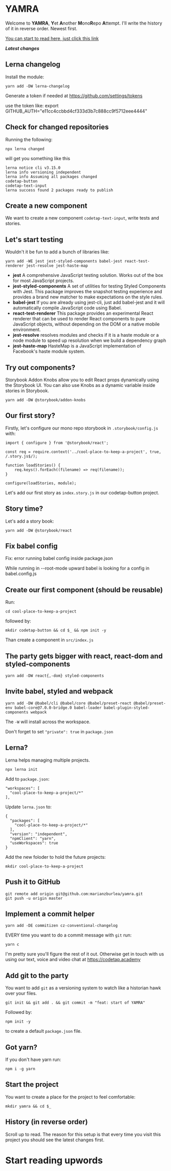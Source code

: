 # YAMRA
Welcome to **YAMRA**, **Y**et **A**nother **M**ono**R**epo **A**ttempt. I'll write the history of it in reverse order. Newest first.

[You can start to read here, just click this link](#start-reading-upwords)

***Latest changes***

## Lerna changelog

Install the module:

```
yarn add -DW lerna-changelog
```

Generate a token if needed at https://github.com/settings/tokens

use the token like:
export GITHUB_AUTH="e11cc4ccbbd4cf333d3b7c888cc9f5712eee4444"


## Check for changed repositories

Running the following:
```
npx lerna changed
```

will get you something like this
```
lerna notice cli v3.15.0
lerna info versioning independent
lerna info Assuming all packages changed
codetap-button
codetap-text-input
lerna success found 2 packages ready to publish
```

## Create a new component

We want to create a new component `codetap-text-input`, write tests and stories.

## Let's start testing

Wouldn't it be fun to add a bunch of libraries like:

```
yarn add -WE jest jest-styled-components babel-jest react-test-renderer jest-resolve jest-haste-map
```

* **jest** A comprehensive JavaScript testing solution. Works out of the box for most JavaScript projects.
* **jest-styled-components** A set of utilities for testing Styled Components with Jest. This package improves the snapshot testing experience and provides a brand new matcher to make expectations on the style rules.
* **babel-jest** If you are already using jest-cli, just add babel-jest and it will automatically compile JavaScript code using Babel.
* **react-test-renderer** This package provides an experimental React renderer that can be used to render React components to pure JavaScript objects, without depending on the DOM or a native mobile environment.
* **jest-resolve** resolves modules and checks if it is a haste module or a node module to speed up resolution when we build a dependency graph
* **jest-haste-map** HasteMap is a JavaScript implementation of Facebook's haste module system.

## Try out components?

Storybook Addon Knobs allow you to edit React props dynamically using the Storybook UI. You can also use Knobs as a dynamic variable inside stories in Storybook.

```
yarn add -DW @storybook/addon-knobs
```

## Our first story?

Firstly, let's configure our mono repo storybook in `.storybook/config.js` with:

```
import { configure } from '@storybook/react';

const req = require.context('../cool-place-to-keep-a-project', true, /.story.js$/);

function loadStories() {
    req.keys().forEach((filename) => req(filename));
}

configure(loadStories, module);
```

Let's add our first story as `index.story.js` in our codetap-button project.

## Story time?

Let's add a story book:

```
yarn add -DW @storybook/react
```

## Fix babel config

Fix: error running babel config inside package.json

While running in --root-mode upward babel is looking for a config in babel.config.js

## Create our first component (should be reusable)

Run:

```
cd cool-place-to-keep-a-project
```

followed by:

```
mkdir codetap-button && cd $_ && npm init -y
```

Than create a component in `src/index.js`

## The party gets bigger with react, react-dom and styled-components

```
yarn add -DW react{,-dom} styled-components
```

## Invite babel, styled and webpack

```
yarn add -DW @babel/cli @babel/core @babel/preset-react @babel/preset-env babel-core@7.0.0-bridge.0 babel-loader babel-plugin-styled-components webpack
````

The `-W` will install across the workspace.

Don't forget to set `"private": true` in `package.json`

## Lerna?

Lerna helps managing multiple projects.

```npx lerna init```


Add to `package.json`:
```
"workspaces": [
  "cool-place-to-keep-a-project/*"
],
```

Update `lerna.json` to:
```
{
  "packages": [
    "cool-place-to-keep-a-project/*"
  ],
  "version": "independent",
  "npmClient": "yarn",
  "useWorkspaces": true
}
```

Add the new foloder to hold the future projects:

```
mkdir cool-place-to-keep-a-project
```

## Push it to GitHub

```
git remote add origin git@github.com:marianzburlea/yamra.git
git push -u origin master
```

## Implement a commit helper

```yarn add -DE commitizen cz-conventional-changelog```

EVERY time you want to do a commit message with `git` run:

```yarn c```

I'm pretty sure you'll figure the rest of it out.
Otherwise get in touch with us using our text, voice and video chat at https://codetap.academy

## Add git to the party

You want to add `git` as a versioning system to watch like a historian hawk over your files.

```git init && git add . && git commit -m "feat: start of YAMRA"```

Followed by:

```npm init -y```

to create a default `package.json` file.

## Got yarn?

If you don't have yarn run:

```npm i -g yarn```

## Start the project
You want to create a place for the project to feel comfortable:

```mkdir yamra && cd $_```

## History (in reverse order)
Scroll up to read. The reason for this setup is that every time you visit this project you should see the latest changes first.

# Start reading upwords